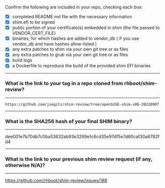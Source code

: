 Confirm the following are included in your repo, checking each box:

 - [x] completed README.md file with the necessary information
 - [x] shim.efi to be signed
 - [x] public portion of your certificate(s) embedded in shim (the file passed to VENDOR_CERT_FILE)
 - [x] binaries, for which hashes are added to vendor_db ( if you use vendor_db and have hashes allow-listed )
 - [x] any extra patches to shim via your own git tree or as files
 - [x] any extra patches to grub via your own git tree or as files
 - [x] build logs
 - [x] a Dockerfile to reproduce the build of the provided shim EFI binaries

-------------------------------------------------------------------------------
### What is the link to your tag in a repo cloned from rhboot/shim-review?
-------------------------------------------------------------------------------
`https://github.com/jsegitz/shim-review/tree/openSUSE-shim-x86-20220907`

-------------------------------------------------------------------------------
### What is the SHA256 hash of your final SHIM binary?
-------------------------------------------------------------------------------
dee001e7b70db7c0ba53632ab93e3269e1c6cd35e97df5e7d60caf30a6782fd4

-------------------------------------------------------------------------------
### What is the link to your previous shim review request (if any, otherwise N/A)?
-------------------------------------------------------------------------------
https://github.com/rhboot/shim-review/issues/188
